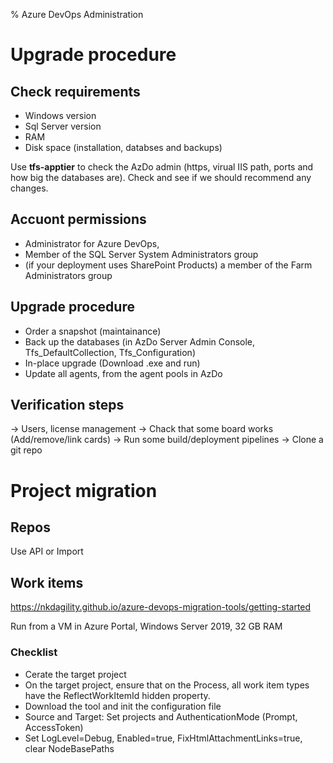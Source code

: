 % Azure DevOps Administration

# Upgrade procedure

## Check requirements

- Windows version
- Sql Server version
- RAM
- Disk space (installation, databses and backups)

Use **tfs-apptier** to check the AzDo admin (https, virual IIS path, ports and how big the databases are). Check and see if we should recommend any changes.

## Accuont permissions

- Administrator for Azure DevOps,
- Member of the SQL Server System Administrators group
- (if your deployment uses SharePoint Products) a member of the Farm Administrators group

## Upgrade procedure

- Order a snapshot (maintainance)
- Back up the databases (in AzDo Server Admin Console, Tfs_DefaultCollection, Tfs_Configuration)
- In-place upgrade (Download .exe and run)
- Update all agents, from the agent pools in AzDo

## Verification steps

-> Users, license management
-> Chack that some board works (Add/remove/link cards)
-> Run some build/deployment pipelines
-> Clone a git repo

# Project migration

## Repos

Use API or Import

## Work items

https://nkdagility.github.io/azure-devops-migration-tools/getting-started

Run from a VM in Azure Portal, Windows Server 2019, 32 GB RAM

### Checklist
- Cerate the target project
- On the target project, ensure that on the Process, all work item types have the ReflectWorkItemId hidden property.
- Download the tool and init the configuration file
- Source and Target: Set projects and AuthenticationMode (Prompt, AccessToken)
- Set LogLevel=Debug, Enabled=true, FixHtmlAttachmentLinks=true, clear NodeBasePaths 
